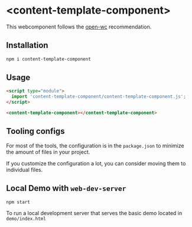 # \<content-template-component>

This webcomponent follows the [open-wc](https://github.com/open-wc/open-wc) recommendation.

## Installation

```bash
npm i content-template-component
```

## Usage

```html
<script type="module">
  import 'content-template-component/content-template-component.js';
</script>

<content-template-component></content-template-component>
```



## Tooling configs

For most of the tools, the configuration is in the `package.json` to minimize the amount of files in your project.

If you customize the configuration a lot, you can consider moving them to individual files.

## Local Demo with `web-dev-server`

```bash
npm start
```

To run a local development server that serves the basic demo located in `demo/index.html`
